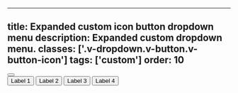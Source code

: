 <!--
 *              Copyright (c) 2025 Visa, Inc.
 *
 * Licensed under the Apache License, Version 2.0 (the "License");
 * you may not use this file except in compliance with the License.
 * You may obtain a copy of the License at
 *
 *         http://www.apache.org/licenses/LICENSE-2.0
 *
 * Unless required by applicable law or agreed to in writing, software
 * distributed under the License is distributed on an "AS IS" BASIS,
 * WITHOUT WARRANTIES OR CONDITIONS OF ANY KIND, either express or implied.
 * See the License for the specific language governing permissions and
 * limitations under the License.
 *
 -->
---
title: Expanded custom icon button dropdown menu
description: Expanded custom dropdown menu.
classes: ['.v-dropdown.v-button.v-button-icon']
tags: ['custom']
order: 10
---

<button aria-controls="dropdown-menu-icon-expanded" aria-expanded="true" aria-label="see more options"  class="v-button v-button-icon v-dropdown" id="dropdown-button-icon-expanded">
  <svg aria-hidden="true" class="v-icon v-icon-visa v-icon-low" focusable="false" viewbox="0 0 24 24">
    <use href="#visa-option-horizontal-low">
    </use>
  </svg>
</button>
<div aria-labelledby="dropdown-button-icon-expanded" class="v-surface" id="dropdown-menu-icon-expanded" role="listbox" aria-hidden="false">
  <div class="v-listbox">
    <button class="v-listbox-item v-px-8 v-py-11" role="option">
      Label 1
    </button>
    <button class="v-listbox-item v-px-8 v-py-11" role="option">
      Label 2
    </button>
    <button class="v-listbox-item v-px-8 v-py-11" role="option">
      Label 3
    </button>
    <button class="v-listbox-item v-px-8 v-py-11" role="option">
      Label 4
    </button>
  </div>
</div>

